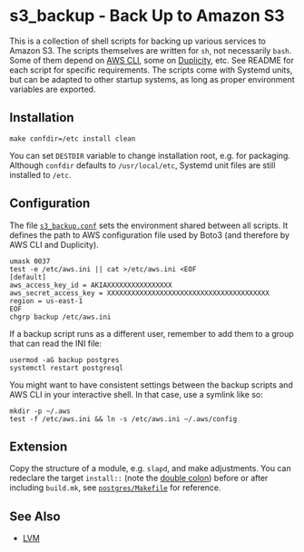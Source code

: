 # s3\_backup - Back Up to Amazon S3

This is a collection of shell scripts for backing up various services to Amazon S3. The scripts themselves are written
for `sh`, not necessarily `bash`. Some of them depend on [AWS CLI](https://aws.amazon.com/cli/), some on
[Duplicity](https://nongnu.org/duplicity/), etc. See README for each script for specific requirements. The scripts come
with Systemd units, but can be adapted to other startup systems, as long as proper environment variables are exported.

## Installation

    make confdir=/etc install clean

You can set `DESTDIR` variable to change installation root, e.g. for packaging. Although `confdir` defaults to
`/usr/local/etc`, Systemd unit files are still installed to `/etc`.

## Configuration

The file [`s3_backup.conf`](./s3_backup.conf) sets the environment shared between all scripts. It defines the path to
AWS configuration file used by Boto3 (and therefore by AWS CLI and Duplicity).

    umask 0037
    test -e /etc/aws.ini || cat >/etc/aws.ini <EOF
    [default]
    aws_access_key_id = AKIAXXXXXXXXXXXXXXXX
    aws_secret_access_key = XXXXXXXXXXXXXXXXXXXXXXXXXXXXXXXXXXXXXXXX
    region = us-east-1
    EOF
    chgrp backup /etc/aws.ini

If a backup script runs as a different user, remember to add them to a group that can read the INI file:

    usermod -aG backup postgres
    systemctl restart postgresql

You might want to have consistent settings between the backup scripts and AWS CLI in your interactive shell. In that
case, use a symlink like so:

    mkdir -p ~/.aws
    test -f /etc/aws.ini && ln -s /etc/aws.ini ~/.aws/config

## Extension

Copy the structure of a module, e.g. `slapd`, and make adjustments. You can redeclare the target `install::` (note the
[double colon](https://www.gnu.org/software/make/manual/make.html#Double_002dColon)) before or after including
`build.mk`, see [`postgres/Makefile`](postgres/Makefile) for reference.

## See Also

* [LVM](./lvm/README.md)
